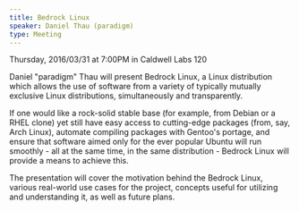 ```yaml
---
title: Bedrock Linux
speaker: Daniel Thau (paradigm)
type: Meeting
---
```


Thursday, 2016/03/31 at 7:00PM in Caldwell Labs 120

Daniel "paradigm" Thau will present Bedrock Linux, a Linux distribution which
allows the use of software from a variety of typically mutually exclusive Linux
distributions, simultaneously and transparently.

If one would like a rock-solid stable base (for example, from Debian or a RHEL
clone) yet still have easy access to cutting-edge packages (from, say, Arch
Linux), automate compiling packages with Gentoo's portage, and ensure that
software aimed only for the ever popular Ubuntu will run smoothly - all at the
same time, in the same distribution - Bedrock Linux will provide a means to
achieve this.

The presentation will cover the motivation behind the Bedrock Linux, various
real-world use cases for the project, concepts useful for utilizing and
understanding it, as well as future plans.

